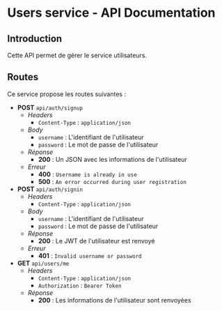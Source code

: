 # Users service - API Documentation

## Introduction

Cette API permet de gérer le service utilisateurs.

## Routes

Ce service propose les routes suivantes :
- **POST** `api/auth/signup`
  - *Headers*
    - `Content-Type` : `application/json`
  - *Body*
    - `username` : L'identifiant de l'utilisateur
    - `password` : Le mot de passe de l'utilisateur
  - *Réponse*
    - **200** : Un JSON avec les informations de l'utilisateur
  - *Erreur*
    - **400** : `Username is already in use`
    - **500** : `An error occurred during user registration`
- **POST** `api/auth/signin`
  - *Headers*
    - `Content-Type` : `application/json`
  - *Body*
    - `username` : L'identifiant de l'utilisateur
    - `password` : Le mot de passe de l'utilisateur
  - *Réponse*
    - **200** : Le JWT de l'utilisateur est renvoyé
  - *Erreur*
    - **401** : `Invalid username or password`
- **GET** `api/users/me`
  - *Headers*
    - `Content-Type` : `application/json`
    - `Authorization` : `Bearer Token`
  - *Réponse*
    - **200** : Les informations de l'utilisateur sont renvoyées
